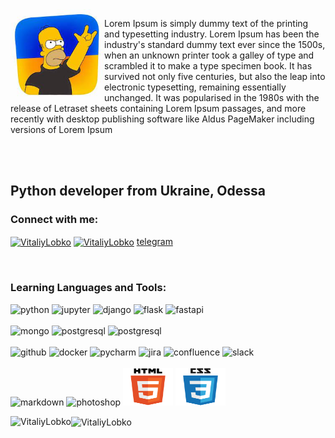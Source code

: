 <img src="header.png" align="left" width="150px"/>

Lorem Ipsum is simply dummy text of the printing and typesetting industry. Lorem Ipsum has been the industry's standard dummy text ever since the 1500s, when an unknown printer took a galley of type and scrambled it to make a type specimen book. It has survived not only five centuries, but also the leap into electronic typesetting, remaining essentially unchanged. It was popularised in the 1980s with the release of Letraset sheets containing Lorem Ipsum passages, and more recently with desktop publishing software like Aldus PageMaker including versions of Lorem Ipsum

<br clear="left"/>   


</br>

<h2 align="left">Python developer from Ukraine, Odessa </h2>

<h3 align="left">Connect with me:</h3>
<p align="left">
<a href="https://github.com/VitaliyLobko" target="blank"><img align="center" src="https://github.com/fluidicon.png" alt="VitaliyLobko" height="30" width="30" /></a>
<a href="https://www.linkedin.com/in/vitaliy-lobko-3541a74a/" target="blank"><img align="center" src="https://raw.githubusercontent.com/rahuldkjain/github-profile-readme-generator/master/src/images/icons/Social/linked-in-alt.svg" alt="VitaliyLobko" height="30" width="60" /></a>
<a href="https://t.me/MrLakin" target="blank">telegram</a>

</p>

</br>

<h3 align="left">Learning Languages and Tools:</h3>

<p align="left">
<div>
<img src="https://cdn.jsdelivr.net/gh/devicons/devicon/icons/python/python-original-wordmark.svg" alt="python" width="80" height="60"/> 
<img src="https://cdn.jsdelivr.net/gh/devicons/devicon/icons/jupyter/jupyter-original-wordmark.svg" alt="jupyter" width="80" height="60"/> 
<img src="https://cdn.jsdelivr.net/gh/devicons/devicon/icons/django/django-plain-wordmark.svg" alt="django" width="80" height="60"/> 
<img src="https://cdn.jsdelivr.net/gh/devicons/devicon/icons/flask/flask-original-wordmark.svg" alt="flask" width="80" height="60"/>
<img src="https://cdn.jsdelivr.net/gh/devicons/devicon/icons/fastapi/fastapi-original-wordmark.svg" alt="fastapi" width="80" height="60"/>
</div>
</br>
<div>
<img src="https://cdn.jsdelivr.net/gh/devicons/devicon/icons/mongodb/mongodb-original-wordmark.svg" alt="mongo" width="80" height="60"/>
<img src="https://cdn.jsdelivr.net/gh/devicons/devicon/icons/postgresql/postgresql-original-wordmark.svg" alt="postgresql" width="80" height="60"/>
<img src="https://cdn.jsdelivr.net/gh/devicons/devicon/icons/mysql/mysql-original-wordmark.svg" alt="postgresql" width="80" height="60"/>
</div>
</br>                                                                                                                                  
<div>
<img src="https://cdn.jsdelivr.net/gh/devicons/devicon/icons/github/github-original-wordmark.svg" alt="github" width="80" height="60"/>
<img src="https://cdn.jsdelivr.net/gh/devicons/devicon/icons/docker/docker-original-wordmark.svg" alt="docker" width=80" height="60"/>
<img src="https://cdn.jsdelivr.net/gh/devicons/devicon/icons/pycharm/pycharm-original.svg" alt="pycharm" width="80" height="60"/>
<img src="https://cdn.jsdelivr.net/gh/devicons/devicon/icons/jira/jira-original-wordmark.svg" alt="jira" width="80" height="60"/>
<img src="https://cdn.jsdelivr.net/gh/devicons/devicon/icons/confluence/confluence-original-wordmark.svg" alt="confluence" width="80" height="60"/>                                       
<img src="https://cdn.jsdelivr.net/gh/devicons/devicon/icons/slack/slack-original.svg" alt="slack" width="80" height="60"/>                                   
</br>
</br>                                                                                                                  
<img src="https://cdn.jsdelivr.net/gh/devicons/devicon/icons/markdown/markdown-original.svg" alt="markdown" width="80" height="60"/>
<img src="https://cdn.jsdelivr.net/gh/devicons/devicon/icons/photoshop/photoshop-line.svg" alt="photoshop" width="80" height="60"/> 
<img src="https://raw.githubusercontent.com/devicons/devicon/master/icons/html5/html5-original-wordmark.svg" alt="html5" width="80" height="60"/>  
<img src="https://raw.githubusercontent.com/devicons/devicon/master/icons/css3/css3-original-wordmark.svg" alt="css3" width="80" height="60"/>
</div>                                                                                                                                            
</p> 

<p><img align="left" src="https://github-readme-stats.vercel.app/api/top-langs?username=VitaliyLobko&show_icons=true&theme=dracula&locale=en&layout=compact" alt="VitaliyLobko" height="180" /></p>

<p><img align="center" src="https://github-readme-stats.vercel.app/api?username=VitaliyLobko&show_icons=true&theme=dracula&locale=en&hide_border=true" alt="VitaliyLobko" height="180"/></p>
